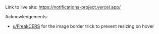 Link to live site: https://notifications-project.vercel.app/

Acknowledgements:
- [u/FreakCERS](https://www.reddit.com/r/css/comments/5gqpi5/prevent_cell_resize_when_adding_a_border_to_it/) for the image border trick to prevent resizing on hover